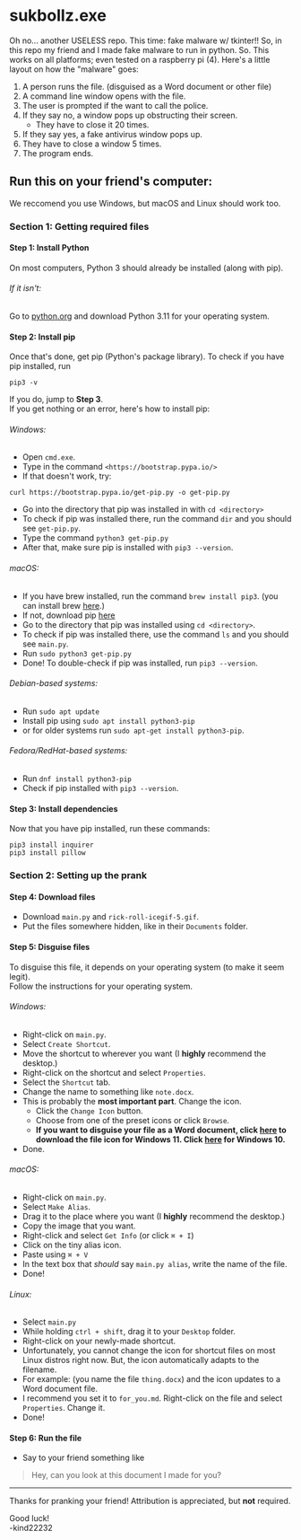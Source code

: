 # sukbollz.exe
Oh no... another USELESS repo. This time: fake malware w/ tkinter!!
So, in this repo my friend and I made fake malware to run in python. So.
This works on all platforms; even tested on a raspberry pi (4).
Here's a little layout on how the "malware" goes:
1. A person runs the file. (disguised as a Word document or other file)
2. A command line window opens with the file.
3. The user is prompted if the want to call the police.
4. If they say no, a window pops up obstructing their screen.
   * They have to close it 20 times.
6. If they say yes, a fake antivirus window pops up.
7. They have to close a window 5 times.
8. The program ends.
## Run this on your friend's computer:
We reccomend you use Windows, but macOS and Linux should work too.  
### Section 1: Getting required files
#### Step 1: Install Python
On most computers, Python 3 should already be installed (along with pip).
###### If it isn't:
Go to [python.org](https://python.org/downloads) and download Python 3.11 for your operating system.  
#### Step 2: Install pip
Once that's done, get pip (Python's package library). To check if you have pip installed, run
```
pip3 -v
```
If you do, jump to **Step 3**.  
If you get nothing or an error, here's how to install pip:
###### Windows:
 - Open `cmd.exe`.
 - Type in the command `<https://bootstrap.pypa.io/>`
 - If that doesn't work, try:
```
curl https://bootstrap.pypa.io/get-pip.py -o get-pip.py
```
 - Go into the directory that pip was installed in with `cd <directory>`
 - To check if pip was installed there, run the command `dir` and you should see `get-pip.py`.
 - Type the command `python3 get-pip.py`
 - After that, make sure pip is installed with `pip3 --version`.
###### macOS:
 - If you have brew installed, run the command `brew install pip3`. (you can install brew [here](https://brew.sh).)
 - If not, download pip [here](https://bootstrap.pypa.io/)
 - Go to the directory that pip was installed using `cd <directory>`.
 - To check if pip was installed there, use the command `ls` and you should see `main.py`.
 - Run `sudo python3 get-pip.py`
 - Done! To double-check if pip was installed, run `pip3 --version`.
###### Debian-based systems:
 - Run `sudo apt update`
 - Install pip using `sudo apt install python3-pip`
 - or for older systems run `sudo apt-get install python3-pip`.
###### Fedora/RedHat-based systems:
 - Run `dnf install python3-pip`
 - Check if pip installed with `pip3 --version`.
#### Step 3: Install dependencies
Now that you have pip installed, run these commands:
```
pip3 install inquirer
pip3 install pillow
```
### Section 2: Setting up the prank
#### Step 4: Download files
 - Download `main.py` and `rick-roll-icegif-5.gif`.
 - Put the files somewhere hidden, like in their `Documents` folder.
#### Step 5: Disguise files
To disguise this file, it depends on your operating system (to make it seem legit).  
Follow the instructions for your operating system.
###### Windows:
 - Right-click on `main.py`.
 - Select `Create Shortcut`.
 - Move the shortcut to wherever you want (I **highly** recommend the desktop.)
 - Right-click on the shortcut and select `Properties`.
 - Select the `Shortcut` tab.
 - Change the name to something like `note.docx`.
 - This is probably the **most important part**. Change the icon.
   * Click the `Change Icon` button.
   * Choose from one of the preset icons or click `Browse`.
   * **If you want to disguise your file as a Word document, click [here](https://upload.wikimedia.org/wikipedia/commons/thumb/f/fb/.docx_icon.svg/1200px-.docx_icon.svg.png) to download the file icon for Windows 11. Click [here](https://upload.wikimedia.org/wikipedia/commons/thumb/archive/f/fb/20130629081057%21.docx_icon.svg/120px-.docx_icon.svg.png) for Windows 10.**
 - Done.
###### macOS:
 - Right-click on `main.py`.
 - Select `Make Alias`.
 - Drag it to the place where you want (I **highly** recommend the desktop.)
 - Copy the image that you want.
 - Right-click and select `Get Info` (or click `⌘ + I`)
 - Click on the tiny alias icon.
 - Paste using `⌘ + V`
 - In the text box that *should* say `main.py alias`, write the name of the file.
 - Done!
###### Linux:
 - Select `main.py`
 - While holding `ctrl + shift`, drag it to your `Desktop` folder.
 - Right-click on your newly-made shortcut.
 - Unfortunately, you cannot change the icon for shortcut files on most Linux distros right now. But, the icon automatically adapts to the filename.
 -  For example: (you name the file `thing.docx`) and the icon updates to a Word document file.
 -  I recommend you set it to `for_you.md`. Right-click on the file and select `Properties`. Change it.
 -  Done!
#### Step 6: Run the file
 - Say to your friend something like
> Hey, can you look at this document I made for you?
---
Thanks for pranking your friend! Attribution is appreciated, but **not** required.  

Good luck!  
-kind22232
